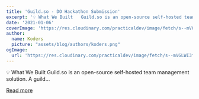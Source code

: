 ```yaml
---
title: 'Guild.so - DO Hackathon Submission'
excerpt: '💡 What We Built   Guild.so is an open-source self-hosted team management solution.  A guild...'
date: '2021-01-06'
coverImage: 'https://res.cloudinary.com/practicaldev/image/fetch/s--mVGLWI3f--/c_imagga_scale,f_auto,fl_progressive,h_420,q_auto,w_1000/https://dev-to-uploads.s3.amazonaws.com/i/t9q5ntee625fpkskh4oc.jpg'
author:
  name: Koders
  picture: "assets/blog/authors/koders.png"
ogImage:
  url: 'https://res.cloudinary.com/practicaldev/image/fetch/s--mVGLWI3f--/c_imagga_scale,f_auto,fl_progressive,h_420,q_auto,w_1000/https://dev-to-uploads.s3.amazonaws.com/i/t9q5ntee625fpkskh4oc.jpg'
---
```


💡 What We Built   Guild.so is an open-source self-hosted team management solution.  A guild...

[Read more](https://dev.to/guild/guild-so-do-hackathon-submission-2153)
